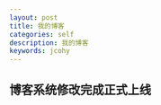 ```yaml
---
layout: post
title: 我的博客
categories: self
description: 我的博客
keywords: jcohy
---
```


## 博客系统修改完成正式上线
